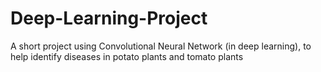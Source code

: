 # Deep-Learning-Project
A short project using Convolutional Neural Network (in deep learning), to help identify diseases in potato plants and tomato plants

